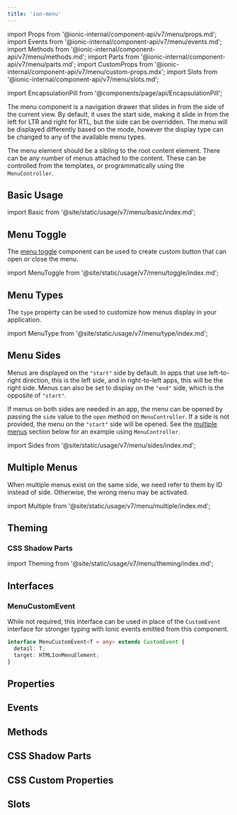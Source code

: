 ```yaml
---
title: 'ion-menu'
---
```


import Props from '@ionic-internal/component-api/v7/menu/props.md';
import Events from '@ionic-internal/component-api/v7/menu/events.md';
import Methods from '@ionic-internal/component-api/v7/menu/methods.md';
import Parts from '@ionic-internal/component-api/v7/menu/parts.md';
import CustomProps from '@ionic-internal/component-api/v7/menu/custom-props.mdx';
import Slots from '@ionic-internal/component-api/v7/menu/slots.md';

<head>
  <title>ion-menu: API Framework Docs for Types of Menu Components</title>
  <meta
    name="description"
    content="ion-menu components are navigation drawers that slide in from the side of the current view. Read our framework docs for the available menu types on Ionic API."
  />
</head>

import EncapsulationPill from '@components/page/api/EncapsulationPill';

<EncapsulationPill type="shadow" />

The menu component is a navigation drawer that slides in from the side of the current view. By default, it uses the start side, making it slide in from the left for LTR and right for RTL, but the side can be overridden. The menu will be displayed differently based on the mode, however the display type can be changed to any of the available menu types.

The menu element should be a sibling to the root content element. There can be any number of menus attached to the content. These can be controlled from the templates, or programmatically using the `MenuController`.

## Basic Usage

import Basic from '@site/static/usage/v7/menu/basic/index.md';

<Basic />

## Menu Toggle

The [menu toggle](./menu-toggle) component can be used to create custom button that can open or close the menu.

import MenuToggle from '@site/static/usage/v7/menu/toggle/index.md';

<MenuToggle />

## Menu Types

The `type` property can be used to customize how menus display in your application.

import MenuType from '@site/static/usage/v7/menu/type/index.md';

<MenuType />

## Menu Sides

Menus are displayed on the `"start"` side by default. In apps that use left-to-right direction, this is the left side, and in right-to-left apps, this will be the right side. Menus can also be set to display on the `"end"` side, which is the opposite of `"start"`.

If menus on both sides are needed in an app, the menu can be opened by passing the `side` value to the `open` method on `MenuController`. If a side is not provided, the menu on the `"start"` side will be opened. See the [multiple menus](#multiple-menus) section below for an example using `MenuController`.

import Sides from '@site/static/usage/v7/menu/sides/index.md';

<Sides />

## Multiple Menus

When multiple menus exist on the same side, we need refer to them by ID instead of side. Otherwise, the wrong menu may be activated.

import Multiple from '@site/static/usage/v7/menu/multiple/index.md';

<Multiple />

## Theming

### CSS Shadow Parts

import Theming from '@site/static/usage/v7/menu/theming/index.md';

<Theming />

## Interfaces

### MenuCustomEvent

While not required, this interface can be used in place of the `CustomEvent` interface for stronger typing with Ionic events emitted from this component.

```typescript
interface MenuCustomEvent<T = any> extends CustomEvent {
  detail: T;
  target: HTMLIonMenuElement;
}
```

## Properties

<Props />

## Events

<Events />

## Methods

<Methods />

## CSS Shadow Parts

<Parts />

## CSS Custom Properties

<CustomProps />

## Slots

<Slots />
